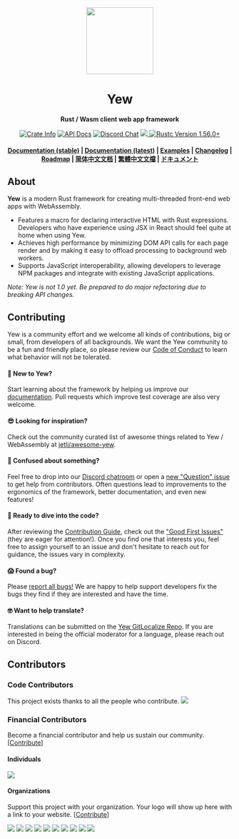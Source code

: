 <div align="center">
  <img src="https://yew.rs/img/logo.png" width="150" />

  <h1>Yew</h1>

  <p>
    <strong>Rust / Wasm client web app framework</strong>
  </p>

  <p>
    <a href="https://crates.io/crates/yew"><img alt="Crate Info" src="https://img.shields.io/crates/v/yew.svg"/></a>
    <a href="https://docs.rs/yew/"><img alt="API Docs" src="https://img.shields.io/badge/docs.rs-yew-green"/></a>
    <a href="https://discord.gg/VQck8X4"><img alt="Discord Chat" src="https://img.shields.io/discord/701068342760570933"/></a>
    <a href="https://gitlocalize.com/repo/4999/whole_project?utm_source=badge"> <img src="https://gitlocalize.com/repo/4999/whole_project/badge.svg" /> </a>
    <a href="https://blog.rust-lang.org/2020/12/31/Rust-1.56.0.html"><img alt="Rustc Version 1.56.0+" src="https://img.shields.io/badge/rustc-1.56%2B-lightgrey.svg"/></a>
  </p>

  <h4>
    <a href="https://yew.rs/">Documentation (stable)</a>
    <span> | </span>
    <a href="https://yew.rs/docs/next/">Documentation (latest)</a>
    <span> | </span>
    <a href="https://github.com/yewstack/yew/tree/v0.18/examples">Examples</a>
    <span> | </span>
    <a href="https://github.com/yewstack/yew/blob/master/CHANGELOG.md">Changelog</a>
    <span> | </span>
    <a href="https://yew.rs/docs/more/roadmap">Roadmap</a>
    <span> | </span>
    <a href="https://yew.rs/zh-CN">简体中文文档</a>
    <span> | </span>
    <a href="https://yew.rs/zh-TW">繁體中文文檔</a>
    <span> | </span>
    <a href="https://yew.rs/ja">ドキュメント</a>
  </h4>
</div>

## About

**Yew** is a modern Rust framework for creating multi-threaded front-end web apps with WebAssembly.

* Features a macro for declaring interactive HTML with Rust expressions. Developers who have experience using JSX in React should feel quite at home when using Yew.
* Achieves high performance by minimizing DOM API calls for each page render and by making it easy to offload processing to background web workers.
* Supports JavaScript interoperability, allowing developers to leverage NPM packages and integrate with existing JavaScript applications.

*Note: Yew is not 1.0 yet. Be prepared to do major refactoring due to breaking API changes.*

## Contributing

Yew is a community effort and we welcome all kinds of contributions, big or small, from developers of all backgrounds. We want the Yew community to be a fun and friendly place, so please review our [Code of Conduct](CODE_OF_CONDUCT.md) to learn what behavior will not be tolerated.

#### 🤠 New to Yew?

Start learning about the framework by helping us improve our [documentation](https://github.com/yewstack/yew/tree/master/website/docs). Pull requests which improve test coverage are also very welcome.

#### 😎 Looking for inspiration?

Check out the community curated list of awesome things related to Yew / WebAssembly at [jetli/awesome-yew](https://github.com/jetli/awesome-yew).

#### 🤔 Confused about something?

Feel free to drop into our [Discord chatroom](https://discord.gg/VQck8X4) or open a [new "Question" issue](https://github.com/yewstack/yew/issues/new/choose) to get help from contributors. Often questions lead to improvements to the ergonomics of the framework, better documentation, and even new features!

#### 🙂 Ready to dive into the code?

After reviewing the [Contribution Guide](CONTRIBUTING.md), check out the ["Good First Issues"](https://github.com/yewstack/yew/issues?q=is%3Aopen+is%3Aissue+label%3A%22good+first+issue%22) (they are eager for attention!). Once you find one that interests you, feel free to assign yourself to an issue and don't hesitate to reach out for guidance, the issues vary in complexity.

#### 😱 Found a bug?

Please [report all bugs!](https://github.com/yewstack/yew/issues/new/choose) We are happy to help support developers fix the bugs they find if they are interested and have the time.

#### 🤓 Want to help translate?

Translations can be submitted on the [Yew GitLocalize Repo](https://gitlocalize.com/repo/4999). If you are interested in being the official moderator for a language, please reach out on Discord.

## Contributors

### Code Contributors

This project exists thanks to all the people who contribute.
<a href="https://github.com/yewstack/yew/graphs/contributors"><img src="https://opencollective.com/yew/contributors.svg?width=890&button=false" /></a>

### Financial Contributors

Become a financial contributor and help us sustain our community. [[Contribute](https://opencollective.com/yew/contribute)]

#### Individuals

<a href="https://opencollective.com/yew"><img src="https://opencollective.com/yew/individuals.svg?width=890"></a>

#### Organizations

Support this project with your organization. Your logo will show up here with a link to your website. [[Contribute](https://opencollective.com/yew/contribute)]

<a href="https://opencollective.com/yew/organization/0/website"><img src="https://opencollective.com/yew/organization/0/avatar.svg"></a>
<a href="https://opencollective.com/yew/organization/1/website"><img src="https://opencollective.com/yew/organization/1/avatar.svg"></a>
<a href="https://opencollective.com/yew/organization/2/website"><img src="https://opencollective.com/yew/organization/2/avatar.svg"></a>
<a href="https://opencollective.com/yew/organization/3/website"><img src="https://opencollective.com/yew/organization/3/avatar.svg"></a>
<a href="https://opencollective.com/yew/organization/4/website"><img src="https://opencollective.com/yew/organization/4/avatar.svg"></a>
<a href="https://opencollective.com/yew/organization/5/website"><img src="https://opencollective.com/yew/organization/5/avatar.svg"></a>
<a href="https://opencollective.com/yew/organization/6/website"><img src="https://opencollective.com/yew/organization/6/avatar.svg"></a>
<a href="https://opencollective.com/yew/organization/7/website"><img src="https://opencollective.com/yew/organization/7/avatar.svg"></a>
<a href="https://opencollective.com/yew/organization/8/website"><img src="https://opencollective.com/yew/organization/8/avatar.svg"></a>
<a href="https://opencollective.com/yew/organization/9/website"><img src="https://opencollective.com/yew/organization/9/avatar.svg"></a>
